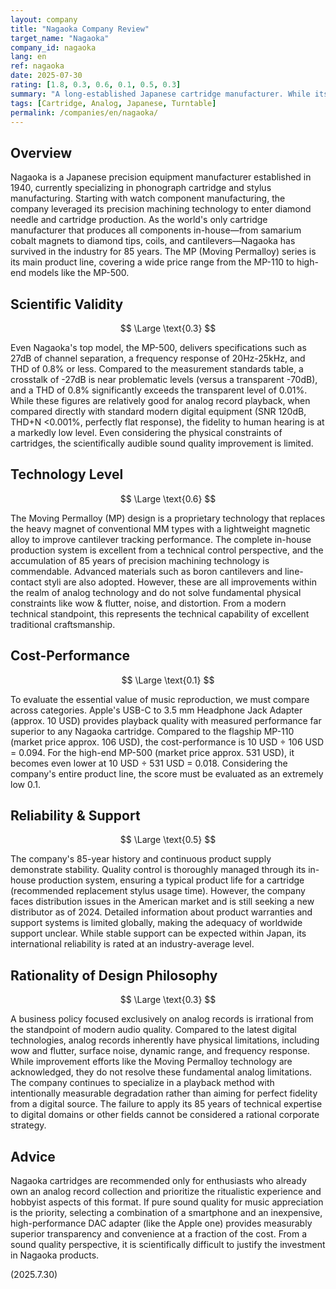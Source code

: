 ```yaml
---
layout: company
title: "Nagaoka Company Review"
target_name: "Nagaoka"
company_id: nagaoka
lang: en
ref: nagaoka
date: 2025-07-30
rating: [1.8, 0.3, 0.6, 0.1, 0.5, 0.3]
summary: "A long-established Japanese cartridge manufacturer. While its technical capabilities, with 85 years of history and complete in-house production, are commendable, its exclusive focus on analog records lacks rationality from modern audio quality standards and offers extremely low cost-performance."
tags: [Cartridge, Analog, Japanese, Turntable]
permalink: /companies/en/nagaoka/
---
```


## Overview

Nagaoka is a Japanese precision equipment manufacturer established in 1940, currently specializing in phonograph cartridge and stylus manufacturing. Starting with watch component manufacturing, the company leveraged its precision machining technology to enter diamond needle and cartridge production. As the world's only cartridge manufacturer that produces all components in-house—from samarium cobalt magnets to diamond tips, coils, and cantilevers—Nagaoka has survived in the industry for 85 years. The MP (Moving Permalloy) series is its main product line, covering a wide price range from the MP-110 to high-end models like the MP-500.

## Scientific Validity

$$ \Large \text{0.3} $$

Even Nagaoka's top model, the MP-500, delivers specifications such as 27dB of channel separation, a frequency response of 20Hz-25kHz, and THD of 0.8% or less. Compared to the measurement standards table, a crosstalk of -27dB is near problematic levels (versus a transparent -70dB), and a THD of 0.8% significantly exceeds the transparent level of 0.01%. While these figures are relatively good for analog record playback, when compared directly with standard modern digital equipment (SNR 120dB, THD+N <0.001%, perfectly flat response), the fidelity to human hearing is at a markedly low level. Even considering the physical constraints of cartridges, the scientifically audible sound quality improvement is limited.

## Technology Level

$$ \Large \text{0.6} $$

The Moving Permalloy (MP) design is a proprietary technology that replaces the heavy magnet of conventional MM types with a lightweight magnetic alloy to improve cantilever tracking performance. The complete in-house production system is excellent from a technical control perspective, and the accumulation of 85 years of precision machining technology is commendable. Advanced materials such as boron cantilevers and line-contact styli are also adopted. However, these are all improvements within the realm of analog technology and do not solve fundamental physical constraints like wow & flutter, noise, and distortion. From a modern technical standpoint, this represents the technical capability of excellent traditional craftsmanship.

## Cost-Performance

$$ \Large \text{0.1} $$

To evaluate the essential value of music reproduction, we must compare across categories. Apple's USB-C to 3.5 mm Headphone Jack Adapter (approx. 10 USD) provides playback quality with measured performance far superior to any Nagaoka cartridge. Compared to the flagship MP-110 (market price approx. 106 USD), the cost-performance is 10 USD ÷ 106 USD = 0.094. For the high-end MP-500 (market price approx. 531 USD), it becomes even lower at 10 USD ÷ 531 USD = 0.018. Considering the company's entire product line, the score must be evaluated as an extremely low 0.1.

## Reliability & Support

$$ \Large \text{0.5} $$

The company's 85-year history and continuous product supply demonstrate stability. Quality control is thoroughly managed through its in-house production system, ensuring a typical product life for a cartridge (recommended replacement stylus usage time). However, the company faces distribution issues in the American market and is still seeking a new distributor as of 2024. Detailed information about product warranties and support systems is limited globally, making the adequacy of worldwide support unclear. While stable support can be expected within Japan, its international reliability is rated at an industry-average level.

## Rationality of Design Philosophy

$$ \Large \text{0.3} $$

A business policy focused exclusively on analog records is irrational from the standpoint of modern audio quality. Compared to the latest digital technologies, analog records inherently have physical limitations, including wow and flutter, surface noise, dynamic range, and frequency response. While improvement efforts like the Moving Permalloy technology are acknowledged, they do not resolve these fundamental analog limitations. The company continues to specialize in a playback method with intentionally measurable degradation rather than aiming for perfect fidelity from a digital source. The failure to apply its 85 years of technical expertise to digital domains or other fields cannot be considered a rational corporate strategy.

## Advice

Nagaoka cartridges are recommended only for enthusiasts who already own an analog record collection and prioritize the ritualistic experience and hobbyist aspects of this format. If pure sound quality for music appreciation is the priority, selecting a combination of a smartphone and an inexpensive, high-performance DAC adapter (like the Apple one) provides measurably superior transparency and convenience at a fraction of the cost. From a sound quality perspective, it is scientifically difficult to justify the investment in Nagaoka products.

(2025.7.30)
